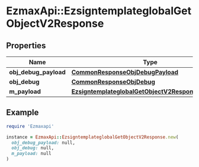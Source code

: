 # EzmaxApi::EzsigntemplateglobalGetObjectV2Response

## Properties

| Name | Type | Description | Notes |
| ---- | ---- | ----------- | ----- |
| **obj_debug_payload** | [**CommonResponseObjDebugPayload**](CommonResponseObjDebugPayload.md) |  |  |
| **obj_debug** | [**CommonResponseObjDebug**](CommonResponseObjDebug.md) |  | [optional] |
| **m_payload** | [**EzsigntemplateglobalGetObjectV2ResponseMPayload**](EzsigntemplateglobalGetObjectV2ResponseMPayload.md) |  |  |

## Example

```ruby
require 'Ezmaxapi'

instance = EzmaxApi::EzsigntemplateglobalGetObjectV2Response.new(
  obj_debug_payload: null,
  obj_debug: null,
  m_payload: null
)
```

